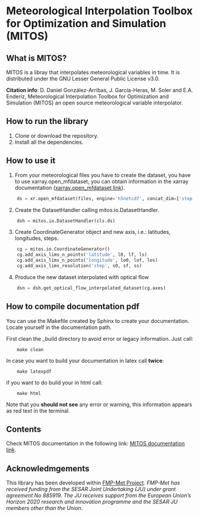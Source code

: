 # Meteorological Interpolation Toolbox for Optimization and Simulation (MITOS)


## What is MITOS?

MITOS is a libray that interpolates meteorological variables in time.
It is distributed under the GNU Lesser General Public License v3.0.

**Citation info**: D. Daniel González-Arribas, J. García-Heras, M. Soler and E.A. Enderiz, Meteorological Interpolation Toolbox for Optimization and Simulation (MITOS) an open source meteorological variable interpolator.

## How to run the library

1. Clone or download the repository.
2. Install all the dependencies.


## How to use it

1. From your meteorological files you have to create the dataset, you have to use xarray.open_mfdataset, you can obtain information in the xarray documentation ([xarray.open_mfdataset link](http://xarray.pydata.org/en/stable/generated/xarray.open_mfdataset.html)).


```python
    ds = xr.open_mfdataset(files, engine='h5netcdf', concat_dim=['step'], combine='nested')
```

2. Create the DatasetHandler calling mitos.io.DatasetHandler.

```python
    dsh = mitos.io.DatasetHandler(cls.ds)
```

3. Create CoordinateGenerator object and new axis, i.e.: latitudes, longitudes, steps.

```python
    cg = mitos.io.CoordinateGenerator()
    cg.add_axis_lims_n_points('latitude', l0, lf, ls)
    cg.add_axis_lims_n_points('longitude', lo0, lof, los)
    cg.add_axis_lims_resolution('step', s0, sf, ss)
```

4. Produce the new dataset interpolated with optical flow

```python
    dsn = dsh.get_optical_flow_interpolated_dataset(cg.axes)
```

## How to compile documentation pdf


You can use the Makefile created by Sphinx to create your documentation. Locate yourself in the documentation path.

First clean the _build directory to avoid error or legacy information. Just call:

```
    make clean
```

In case you want to build your documentation in latex call **twice**:

```
    make latexpdf
```

if you want to do build your in html call:

```
    make html
```

Note that you **should not see** any error or warning, this information appears as red text in the terminal.




## Contents


Check MITOS documentation in the following link: [MITOS documentation link](https://javiergarciaheras.github.io/mitos/).



## Acknowledmgements



This library has been developed within [FMP-Met Project](https://fmp-met.com). *FMP-Met has received funding from the SESAR Joint Undertaking (JU) under grant agreement No 885919. The JU receives support from the European Union’s Horizon 2020 research and innovation programme and the SESAR JU members other than the Union*.

   
   
   
